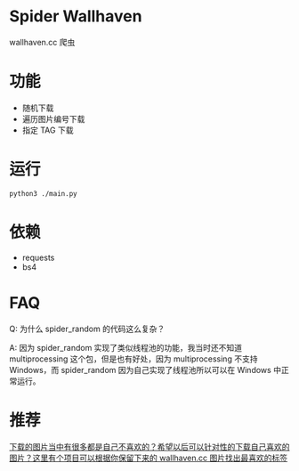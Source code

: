 # Spider Wallhaven

wallhaven.cc 爬虫

# 功能

* 随机下载
* 遍历图片编号下载
* 指定 TAG 下载

# 运行

```bash
python3 ./main.py
```

# 依赖

* requests
* bs4

# FAQ

Q: 为什么 spider_random 的代码这么复杂？

A: 因为 spider_random 实现了类似线程池的功能，我当时还不知道 multiprocessing 这个包，但是也有好处，因为 multiprocessing 不支持 Windows，而 spider_random 因为自己实现了线程池所以可以在 Windows 中正常运行。

# 推荐

[下载的图片当中有很多都是自己不喜欢的？希望以后可以针对性的下载自己喜欢的图片？这里有个项目可以根据你保留下来的 wallhaven.cc 图片找出最喜欢的标签](https://github.com/jerryshell/favorite-wallhaven-tag)
